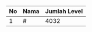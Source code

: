 | No | Nama            | Jumlah Level |
|----|-----------------|--------------|
| 1  | #    |    4032        |
